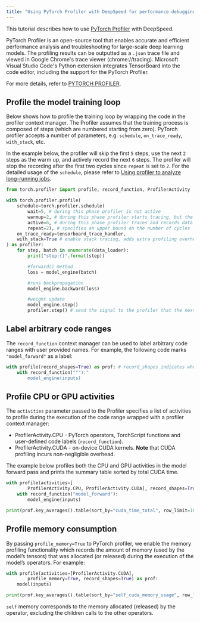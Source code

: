 ```yaml
---
title: "Using PyTorch Profiler with DeepSpeed for performance debugging"
---
```


This tutorial describes how to use [PyTorch Profiler](https://pytorch.org/blog/introducing-pytorch-profiler-the-new-and-improved-performance-tool/) with DeepSpeed.

PyTorch Profiler is an open-source tool that enables accurate and efficient performance analysis and troubleshooting for large-scale deep learning models.  The profiling results can be outputted as a `.json` trace file and viewed in Google Chrome's trace viewer (chrome://tracing).
Microsoft Visual Studio Code's Python extension integrates TensorBoard into the code editor, including the support for the PyTorch Profiler.

For more details, refer to [PYTORCH PROFILER](https://pytorch.org/tutorials/recipes/recipes/profiler_recipe.html#pytorch-profiler).

## Profile the model training loop

Below shows how to profile the training loop by wrapping the code in the profiler context manager. The Profiler assumes that the training process is composed of steps (which are numbered starting from zero). PyTorch profiler accepts a number of parameters, e.g. `schedule`, `on_trace_ready`, `with_stack`, etc.

In the example below, the profiler will skip the first `5` steps, use the next `2` steps as the warm up, and actively record the next `6` steps. The profiler will stop the recording after the first two cycles since `repeat` is set to `2`.
For the detailed usage of the `schedule`, please refer to [Using profiler to analyze long-running jobs](https://pytorch.org/tutorials/recipes/recipes/profiler_recipe.html#using-profiler-to-analyze-long-running-jobs).

```python
from torch.profiler import profile, record_function, ProfilerActivity

with torch.profiler.profile(
    schedule=torch.profiler.schedule(
        wait=5, # during this phase profiler is not active
        warmup=2, # during this phase profiler starts tracing, but the results are discarded
        active=6, # during this phase profiler traces and records data
        repeat=2), # specifies an upper bound on the number of cycles
    on_trace_ready=tensorboard_trace_handler,
    with_stack=True # enable stack tracing, adds extra profiling overhead
) as profiler:
    for step, batch in enumerate(data_loader):
        print("step:{}".format(step))

        #forward() method
        loss = model_engine(batch)

        #runs backpropagation
        model_engine.backward(loss)

        #weight update
        model_engine.step()
        profiler.step() # send the signal to the profiler that the next step has started
```

## Label arbitrary code ranges

The `record_function` context manager can be used to label arbitrary code ranges with user provided names. For example, the following code marks `"model_forward"` as a label:

```python
with profile(record_shapes=True) as prof: # record_shapes indicates whether to record shapes of the operator inputs
    with record_function("""):"
        model_engine(inputs)
```

## Profile CPU or GPU activities

The `activities` parameter passed to the Profiler specifies a list of activities to profile during the execution of the code range wrapped with a profiler context manager:
- ProfilerActivity.CPU - PyTorch operators, TorchScript functions and user-defined code labels (`record_function`).
- ProfilerActivity.CUDA - on-device CUDA kernels.
**Note** that CUDA profiling incurs non-negligible overhead.

The example below profiles both the CPU and GPU activities in the model forward pass and prints the summary table sorted by total CUDA time.

```python
with profile(activities=[
        ProfilerActivity.CPU, ProfilerActivity.CUDA], record_shapes=True) as prof:
    with record_function("model_forward"):
        model_engine(inputs)

print(prof.key_averages().table(sort_by="cuda_time_total", row_limit=10))
```


## Profile memory consumption

By passing `profile_memory=True` to PyTorch profiler, we enable the memory profiling functionality which records the amount of memory (used by the model’s tensors) that was allocated (or released) during the execution of the model’s operators. For example:

```python
with profile(activities=[ProfilerActivity.CUDA],
        profile_memory=True, record_shapes=True) as prof:
    model(inputs)

print(prof.key_averages().table(sort_by="self_cuda_memory_usage", row_limit=10))
```

`self` memory corresponds to the memory allocated (released) by the operator, excluding the children calls to the other operators.
